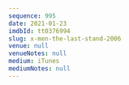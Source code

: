 ```yaml
---
sequence: 995
date: 2021-01-23
imdbId: tt0376994
slug: x-men-the-last-stand-2006
venue: null
venueNotes: null
medium: iTunes
mediumNotes: null
---
```

